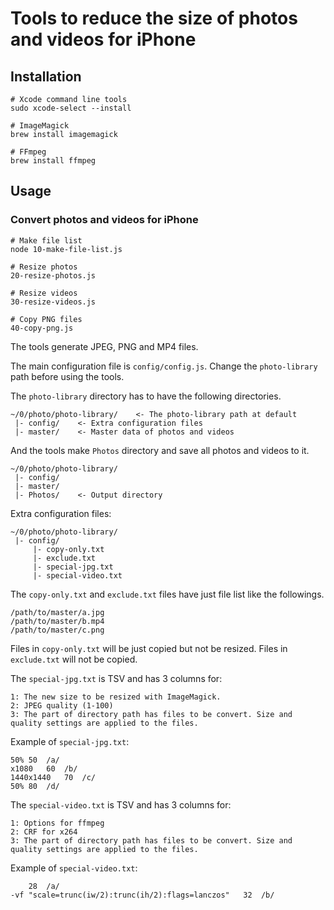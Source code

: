 # Tools to reduce the size of photos and videos for iPhone

## Installation

```
# Xcode command line tools
sudo xcode-select --install

# ImageMagick
brew install imagemagick

# FFmpeg
brew install ffmpeg
```

## Usage

### Convert photos and videos for iPhone

```
# Make file list
node 10-make-file-list.js

# Resize photos
20-resize-photos.js

# Resize videos
30-resize-videos.js

# Copy PNG files
40-copy-png.js
```

The tools generate JPEG, PNG and MP4 files.

The main configuration file is ```config/config.js```. Change the ```photo-library``` path before using the tools.

The ```photo-library``` directory has to have the following directories.

```
~/0/photo/photo-library/    <- The photo-library path at default
 |- config/    <- Extra configuration files
 |- master/    <- Master data of photos and videos
```

And the tools make ```Photos``` directory and save all photos and videos to it.

```
~/0/photo/photo-library/
 |- config/
 |- master/
 |- Photos/    <- Output directory
```

Extra configuration files:

```
~/0/photo/photo-library/
 |- config/
     |- copy-only.txt
     |- exclude.txt
     |- special-jpg.txt
     |- special-video.txt
```

The ```copy-only.txt``` and ```exclude.txt``` files have just file list like the followings.

```
/path/to/master/a.jpg
/path/to/master/b.mp4
/path/to/master/c.png
```

Files in ```copy-only.txt``` will be just copied but not be resized. Files in ```exclude.txt``` will not be copied.

The ```special-jpg.txt``` is TSV and has 3 columns for:

```
1: The new size to be resized with ImageMagick.
2: JPEG quality (1-100)
3: The part of directory path has files to be convert. Size and quality settings are applied to the files.
```

Example of ```special-jpg.txt```:

```
50% 50	/a/
x1080	60	/b/
1440x1440	70	/c/
50%	80	/d/
```

The ```special-video.txt``` is TSV and has 3 columns for:

```
1: Options for ffmpeg
2: CRF for x264
3: The part of directory path has files to be convert. Size and quality settings are applied to the files.
```

Example of ```special-video.txt```:

```
	28	/a/
-vf "scale=trunc(iw/2):trunc(ih/2):flags=lanczos"	32	/b/
```
